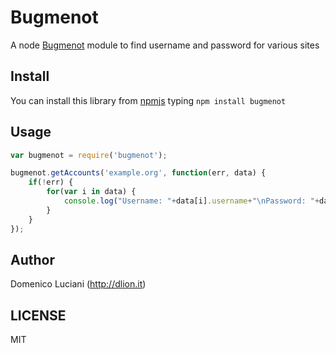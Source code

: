 Bugmenot
============

A node [Bugmenot](http://bugmenot.com) module to find username and password for various sites

## Install
You can install this library from [npmjs](http://npmjs.org) typing `npm install bugmenot`

## Usage
```js
var bugmenot = require('bugmenot');

bugmenot.getAccounts('example.org', function(err, data) {
    if(!err) {
        for(var i in data) {
            console.log("Username: "+data[i].username+"\nPassword: "+data[i].password+"\nPerc: "+data[i].stat+"\nVote: "+data[i].vote+"\n\n");
        }
    }
});
```
## Author
Domenico Luciani (http://dlion.it)

## LICENSE
MIT
